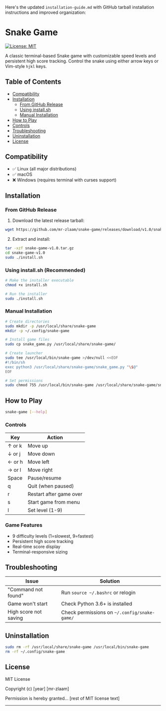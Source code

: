 Here's the updated `installation-guide.md` with GitHub tarball installation instructions and improved organization:

# Snake Game

[![License: MIT](https://img.shields.io/badge/License-MIT-yellow.svg)](https://opensource.org/licenses/MIT)

A classic terminal-based Snake game with customizable speed levels and persistent high score tracking. Control the snake using either arrow keys or Vim-style `hjkl` keys.

## Table of Contents

- [Compatibility](#compatibility)
- [Installation](#installation)
  - [From GitHub Release](#from-github-release)
  - [Using install.sh](#using-installsh)
  - [Manual Installation](#manual-installation)
- [How to Play](#how-to-play)
- [Controls](#controls)
- [Troubleshooting](#troubleshooting)
- [Uninstallation](#uninstallation)
- [License](#license)

## Compatibility

- ✅ Linux (all major distributions)
- ✅ macOS
- ❌ Windows (requires terminal with curses support)

## Installation

### From GitHub Release

1. Download the latest release tarball:

```bash
wget https://github.com/mr-zlaam/snake-game/releases/download/v1.0/snake-game-v1.0.tar.gz
```

2. Extract and install:

```bash
tar -xzf snake-game-v1.0.tar.gz
cd snake-game-v1.0
sudo ./install.sh
```

### Using install.sh (Recommended)

```bash
# Make the installer executable
chmod +x install.sh

# Run the installer
sudo ./install.sh
```

### Manual Installation

```bash
# Create directories
sudo mkdir -p /usr/local/share/snake-game
mkdir -p ~/.config/snake-game

# Install game files
sudo cp snake_game.py /usr/local/share/snake-game/

# Create launcher
sudo tee /usr/local/bin/snake-game >/dev/null <<EOF
#!/bin/sh
exec python3 /usr/local/share/snake-game/snake_game.py "\$@"
EOF

# Set permissions
sudo chmod 755 /usr/local/bin/snake-game /usr/local/share/snake-game/snake_game.py
```

## How to Play

```bash
snake-game [--help]
```

### Controls

| Key    | Action                  |
| ------ | ----------------------- |
| ↑ or k | Move up                 |
| ↓ or j | Move down               |
| ← or h | Move left               |
| → or l | Move right              |
| Space  | Pause/resume            |
| q      | Quit (when paused)      |
| r      | Restart after game over |
| s      | Start game from menu    |
| l      | Set level (1-9)         |

### Game Features

- 9 difficulty levels (1=slowest, 9=fastest)
- Persistent high score tracking
- Real-time score display
- Terminal-responsive sizing

## Troubleshooting

| Issue                 | Solution                                     |
| --------------------- | -------------------------------------------- |
| "Command not found"   | Run `source ~/.bashrc` or relogin            |
| Game won't start      | Check Python 3.6+ is installed               |
| High score not saving | Check permissions on `~/.config/snake-game/` |

## Uninstallation

```bash
sudo rm -rf /usr/local/share/snake-game /usr/local/bin/snake-game
rm -rf ~/.config/snake-game
```

## License

MIT License

Copyright (c) [year] [mr-zlaam]

Permission is hereby granted... [rest of MIT license text]

---
